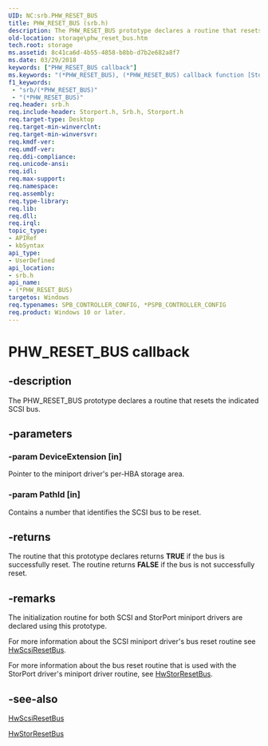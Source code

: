 ```yaml
---
UID: NC:srb.PHW_RESET_BUS
title: PHW_RESET_BUS (srb.h)
description: The PHW_RESET_BUS prototype declares a routine that resets the indicated SCSI bus.
old-location: storage\phw_reset_bus.htm
tech.root: storage
ms.assetid: 8c41ca6d-4b55-4858-b8bb-d7b2e682a8f7
ms.date: 03/29/2018
keywords: ["PHW_RESET_BUS callback"]
ms.keywords: "(*PHW_RESET_BUS), (*PHW_RESET_BUS) callback function [Storage Devices], ide_minikr_6cda3e23-0fa6-48dd-a0c0-3d47287eb829.xml, srb/(*PHW_RESET_BUS), storage.phw_reset_bus"
f1_keywords:
 - "srb/(*PHW_RESET_BUS)"
 - "(*PHW_RESET_BUS)"
req.header: srb.h
req.include-header: Storport.h, Srb.h, Storport.h
req.target-type: Desktop
req.target-min-winverclnt:
req.target-min-winversvr:
req.kmdf-ver:
req.umdf-ver:
req.ddi-compliance:
req.unicode-ansi:
req.idl:
req.max-support:
req.namespace:
req.assembly:
req.type-library:
req.lib:
req.dll:
req.irql:
topic_type:
- APIRef
- kbSyntax
api_type:
- UserDefined
api_location:
- srb.h
api_name:
- (*PHW_RESET_BUS)
targetos: Windows
req.typenames: SPB_CONTROLLER_CONFIG, *PSPB_CONTROLLER_CONFIG
req.product: Windows 10 or later.
---
```


# PHW_RESET_BUS callback


## -description


The PHW_RESET_BUS prototype declares a routine that resets the indicated SCSI bus.


## -parameters




### -param DeviceExtension [in]

Pointer to the miniport driver's per-HBA storage area.


### -param PathId [in]

Contains a number that identifies the SCSI bus to be reset.


## -returns



The routine that this prototype declares returns <b>TRUE</b> if the bus is successfully reset. The routine returns <b>FALSE</b> if the bus is not successfully reset.




## -remarks



The initialization routine for both SCSI and StorPort miniport drivers are declared using this prototype.

For more information about the SCSI miniport driver's bus reset routine see <a href="https://docs.microsoft.com/previous-versions/windows/hardware/drivers/ff557318(v=vs.85)">HwScsiResetBus</a>.

For more information about the bus reset routine that is used with the StorPort driver's miniport driver routine, see <a href="https://docs.microsoft.com/windows-hardware/drivers/ddi/storport/nc-storport-hw_reset_bus">HwStorResetBus</a>.




## -see-also




<a href="https://docs.microsoft.com/previous-versions/windows/hardware/drivers/ff557318(v=vs.85)">HwScsiResetBus</a>



<a href="https://docs.microsoft.com/windows-hardware/drivers/ddi/storport/nc-storport-hw_reset_bus">HwStorResetBus</a>
 

 

